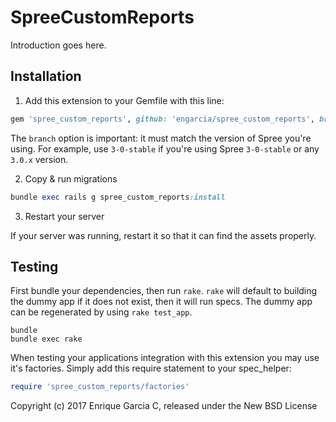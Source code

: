 SpreeCustomReports
==================

Introduction goes here.

## Installation

1. Add this extension to your Gemfile with this line:

  ```ruby
  gem 'spree_custom_reports', github: 'engarcia/spree_custom_reports', branch: '3-0-stable'
  ```

  The `branch` option is important: it must match the version of Spree you're using.
  For example, use `3-0-stable` if you're using Spree `3-0-stable` or any `3.0.x` version.

2. Copy & run migrations
  ```ruby
  bundle exec rails g spree_custom_reports:install
  ```

3. Restart your server

  If your server was running, restart it so that it can find the assets properly.

## Testing

First bundle your dependencies, then run `rake`. `rake` will default to building the dummy app if it does not exist, then it will run specs. The dummy app can be regenerated by using `rake test_app`.

```shell
bundle
bundle exec rake
```

When testing your applications integration with this extension you may use it's factories.
Simply add this require statement to your spec_helper:

```ruby
require 'spree_custom_reports/factories'
```

Copyright (c) 2017 Enrique Garcia C, released under the New BSD License
